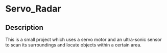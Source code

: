 # Servo_Radar

## Description
This is a small project which uses a servo motor and an ultra-sonic sensor to scan its surroundings and locate objects within a certain area.
